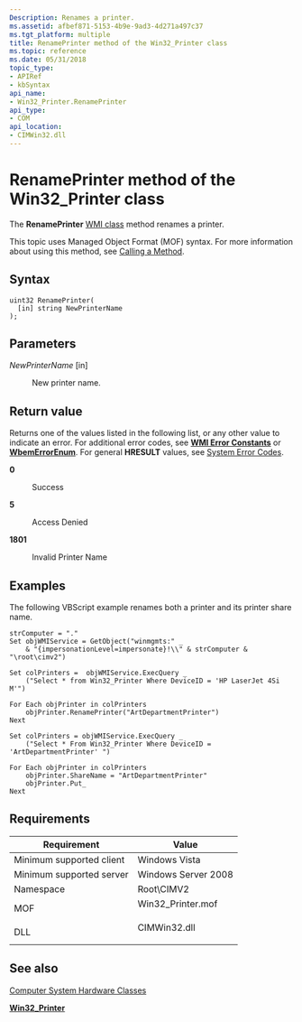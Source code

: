 ```yaml
---
Description: Renames a printer.
ms.assetid: afbef871-5153-4b9e-9ad3-4d271a497c37
ms.tgt_platform: multiple
title: RenamePrinter method of the Win32_Printer class
ms.topic: reference
ms.date: 05/31/2018
topic_type: 
- APIRef
- kbSyntax
api_name: 
- Win32_Printer.RenamePrinter
api_type: 
- COM
api_location: 
- CIMWin32.dll
---
```


# RenamePrinter method of the Win32\_Printer class

The **RenamePrinter** [WMI class](/windows/desktop/WmiSdk/retrieving-a-class) method renames a printer.

This topic uses Managed Object Format (MOF) syntax. For more information about using this method, see [Calling a Method](/windows/desktop/WmiSdk/calling-a-method).

## Syntax


```mof
uint32 RenamePrinter(
  [in] string NewPrinterName
);
```



## Parameters

<dl> <dt>

*NewPrinterName* \[in\]
</dt> <dd>

New printer name.

</dd> </dl>

## Return value

Returns one of the values listed in the following list, or any other value to indicate an error. For additional error codes, see [**WMI Error Constants**](/windows/desktop/WmiSdk/wmi-error-constants) or [**WbemErrorEnum**](/windows/desktop/api/wbemdisp/ne-wbemdisp-wbemerrorenum). For general **HRESULT** values, see [System Error Codes](/windows/desktop/Debug/system-error-codes).

<dl> <dt>

**0**
</dt> <dd>

Success

</dd> <dt>

**5**
</dt> <dd>

Access Denied

</dd> <dt>

**1801**
</dt> <dd>

Invalid Printer Name

</dd> </dl>

## Examples

The following VBScript example renames both a printer and its printer share name.


```VB
strComputer = "." 
Set objWMIService = GetObject("winmgmts:" _ 
    & "{impersonationLevel=impersonate}!\\" & strComputer & "\root\cimv2") 
 
Set colPrinters =  objWMIService.ExecQuery _ 
    ("Select * from Win32_Printer Where DeviceID = 'HP LaserJet 4Si M'") 
 
For Each objPrinter in colPrinters 
    objPrinter.RenamePrinter("ArtDepartmentPrinter") 
Next 
 
Set colPrinters = objWMIService.ExecQuery _ 
    ("Select * From Win32_Printer Where DeviceID = 'ArtDepartmentPrinter' ") 
 
For Each objPrinter in colPrinters 
    objPrinter.ShareName = "ArtDepartmentPrinter" 
    objPrinter.Put_ 
Next 
```



## Requirements



| Requirement | Value |
|-------------------------------------|-----------------------------------------------------------------------------------------------|
| Minimum supported client<br/> | Windows Vista<br/>                                                                      |
| Minimum supported server<br/> | Windows Server 2008<br/>                                                                |
| Namespace<br/>                | Root\\CIMV2<br/>                                                                        |
| MOF<br/>                      | <dl> <dt>Win32\_Printer.mof</dt> </dl> |
| DLL<br/>                      | <dl> <dt>CIMWin32.dll</dt> </dl>       |



## See also

<dl> <dt>

[Computer System Hardware Classes](computer-system-hardware-classes.md)
</dt> <dt>

[**Win32\_Printer**](win32-printer.md)
</dt> </dl>

 

